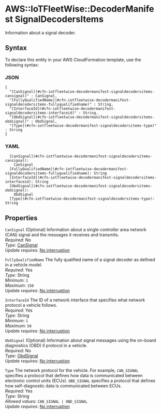 # AWS::IoTFleetWise::DecoderManifest SignalDecodersItems<a name="aws-properties-iotfleetwise-decodermanifest-signaldecodersitems"></a>

Information about a signal decoder\.

## Syntax<a name="aws-properties-iotfleetwise-decodermanifest-signaldecodersitems-syntax"></a>

To declare this entity in your AWS CloudFormation template, use the following syntax:

### JSON<a name="aws-properties-iotfleetwise-decodermanifest-signaldecodersitems-syntax.json"></a>

```
{
  "[CanSignal](#cfn-iotfleetwise-decodermanifest-signaldecodersitems-cansignal)" : CanSignal,
  "[FullyQualifiedName](#cfn-iotfleetwise-decodermanifest-signaldecodersitems-fullyqualifiedname)" : String,
  "[InterfaceId](#cfn-iotfleetwise-decodermanifest-signaldecodersitems-interfaceid)" : String,
  "[ObdSignal](#cfn-iotfleetwise-decodermanifest-signaldecodersitems-obdsignal)" : ObdSignal,
  "[Type](#cfn-iotfleetwise-decodermanifest-signaldecodersitems-type)" : String
}
```

### YAML<a name="aws-properties-iotfleetwise-decodermanifest-signaldecodersitems-syntax.yaml"></a>

```
  [CanSignal](#cfn-iotfleetwise-decodermanifest-signaldecodersitems-cansignal): 
    CanSignal
  [FullyQualifiedName](#cfn-iotfleetwise-decodermanifest-signaldecodersitems-fullyqualifiedname): String
  [InterfaceId](#cfn-iotfleetwise-decodermanifest-signaldecodersitems-interfaceid): String
  [ObdSignal](#cfn-iotfleetwise-decodermanifest-signaldecodersitems-obdsignal): 
    ObdSignal
  [Type](#cfn-iotfleetwise-decodermanifest-signaldecodersitems-type): String
```

## Properties<a name="aws-properties-iotfleetwise-decodermanifest-signaldecodersitems-properties"></a>

`CanSignal`  <a name="cfn-iotfleetwise-decodermanifest-signaldecodersitems-cansignal"></a>
\(Optional\) Information about a single controller area network \(CAN\) signal and the messages it receives and transmits\.  
*Required*: No  
*Type*: [CanSignal](aws-properties-iotfleetwise-decodermanifest-cansignal.md)  
*Update requires*: [No interruption](https://docs.aws.amazon.com/AWSCloudFormation/latest/UserGuide/using-cfn-updating-stacks-update-behaviors.html#update-no-interrupt)

`FullyQualifiedName`  <a name="cfn-iotfleetwise-decodermanifest-signaldecodersitems-fullyqualifiedname"></a>
The fully qualified name of a signal decoder as defined in a vehicle model\.  
*Required*: Yes  
*Type*: String  
*Minimum*: `1`  
*Maximum*: `150`  
*Update requires*: [No interruption](https://docs.aws.amazon.com/AWSCloudFormation/latest/UserGuide/using-cfn-updating-stacks-update-behaviors.html#update-no-interrupt)

`InterfaceId`  <a name="cfn-iotfleetwise-decodermanifest-signaldecodersitems-interfaceid"></a>
The ID of a network interface that specifies what network protocol a vehicle follows\.  
*Required*: Yes  
*Type*: String  
*Minimum*: `1`  
*Maximum*: `50`  
*Update requires*: [No interruption](https://docs.aws.amazon.com/AWSCloudFormation/latest/UserGuide/using-cfn-updating-stacks-update-behaviors.html#update-no-interrupt)

`ObdSignal`  <a name="cfn-iotfleetwise-decodermanifest-signaldecodersitems-obdsignal"></a>
\(Optional\) Information about signal messages using the on\-board diagnostics \(OBD\) II protocol in a vehicle\.  
*Required*: No  
*Type*: [ObdSignal](aws-properties-iotfleetwise-decodermanifest-obdsignal.md)  
*Update requires*: [No interruption](https://docs.aws.amazon.com/AWSCloudFormation/latest/UserGuide/using-cfn-updating-stacks-update-behaviors.html#update-no-interrupt)

`Type`  <a name="cfn-iotfleetwise-decodermanifest-signaldecodersitems-type"></a>
The network protocol for the vehicle\. For example, `CAN_SIGNAL` specifies a protocol that defines how data is communicated between electronic control units \(ECUs\)\. `OBD_SIGNAL` specifies a protocol that defines how self\-diagnostic data is communicated between ECUs\.  
*Required*: Yes  
*Type*: String  
*Allowed values*: `CAN_SIGNAL | OBD_SIGNAL`  
*Update requires*: [No interruption](https://docs.aws.amazon.com/AWSCloudFormation/latest/UserGuide/using-cfn-updating-stacks-update-behaviors.html#update-no-interrupt)